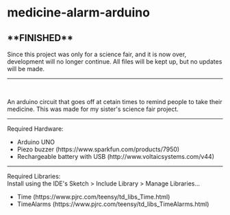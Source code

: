 # medicine-alarm-arduino
<h2>**FINISHED**</h2>
Since this project was only for a science fair, and it is now over,
development will no longer continue. All files will be kept up, but
no updates will be made.<hr/><br/>

An arduino circuit that goes off at cetain times to remind people to 
take their medicine. This was made for my sister's science fair 
project.<hr/>

Required Hardware:<br/>
<ul>
	<li>Arduino UNO</li>
	<li>Piezo buzzer (https://www.sparkfun.com/products/7950)</li>
	<li>
		Rechargeable battery with USB (http://www.voltaicsystems.com/v44)
	</li>
</ul>
<hr/>

Required Libraries:<br/>
Install using the IDE's Sketch > Include Library > Manage Libraries...
<ul>
	<li>Time (https://www.pjrc.com/teensy/td_libs_Time.html)</li>
	<li>TimeAlarms 
			(https://www.pjrc.com/teensy/td_libs_TimeAlarms.html)</li>
</ul>
